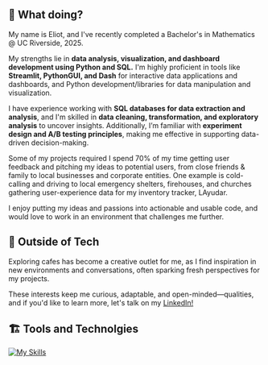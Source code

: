 ## 👋 What doing?
My name is Eliot, and I've recently completed a Bachelor's in Mathematics @ UC Riverside, 2025.

My strengths lie in **data analysis, visualization, and dashboard development using Python and SQL.** I'm highly proficient in tools like **Streamlit, PythonGUI, and Dash** for interactive data applications and dashboards, and Python development/libraries for data manipulation and visualization.

I have experience working with **SQL databases for data extraction and analysis**, and I'm skilled in **data cleaning, transformation, and exploratory analysis** to uncover insights. Additionally, I’m familiar with **experiment design and A/B testing principles**, making me effective in supporting data-driven decision-making. 

Some of my projects required I spend 70% of my time getting user feedback and pitching my ideas to potential users, from close friends & family to local businesses and corporate entities. One example is cold-calling and driving to local emergency shelters, firehouses, and churches gathering user-experience data for my inventory tracker, LAyudar.

I enjoy putting my ideas and passions into actionable and usable code, and would love to work in an environment that challenges me further. 

## 💭 Outside of Tech

Exploring cafes has become a creative outlet for me, as I find inspiration in new environments and conversations, often sparking fresh perspectives for my projects.

These interests keep me curious, adaptable, and open-minded—qualities, and if you'd like to learn more, let's talk on my [LinkedIn!]([[https://website-name.com](https://www.linkedin.com/in/swooshoo/)](https://www.linkedin.com/in/swooshoo/))

## 🏗️ Tools and Technolgies 

[![My Skills](https://skillicons.dev/icons?i=py,github,sqlite,mysql,figma,matlab,r,docker,nextjs&theme=light)](https://skillicons.dev)

